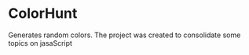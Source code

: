 # ColorHunt
Generates random colors. The project was created to consolidate some topics on jasaScript
